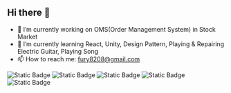 ## Hi there 👋

<!--
**willcaster0418/willcaster0418** is a ✨ _special_ ✨ repository because its `README.md` (this file) appears on your GitHub profile.

Here are some ideas to get you started:
- 😄 Pronouns: ...
- 👯 I’m looking to collaborate on ...
- 🤔 I’m looking for help with ...
- 💬 Ask me about ...
- ⚡ Fun fact: ...
-->
- 🔭 I’m currently working on OMS(Order Management System) in Stock Market
- 🌱 I’m currently learning React, Unity, Design Pattern, Playing & Repairing Electric Guitar, Playing Song
- 📫 How to reach me: fury8208@gmail.com
  
![Static Badge](https://img.shields.io/badge/HTML5-orange)
![Static Badge](https://img.shields.io/badge/nodejs-blue)
![Static Badge](https://img.shields.io/badge/C-red)
![Static Badge](https://img.shields.io/badge/C++-red)
![Static Badge](https://img.shields.io/badge/python-red)
